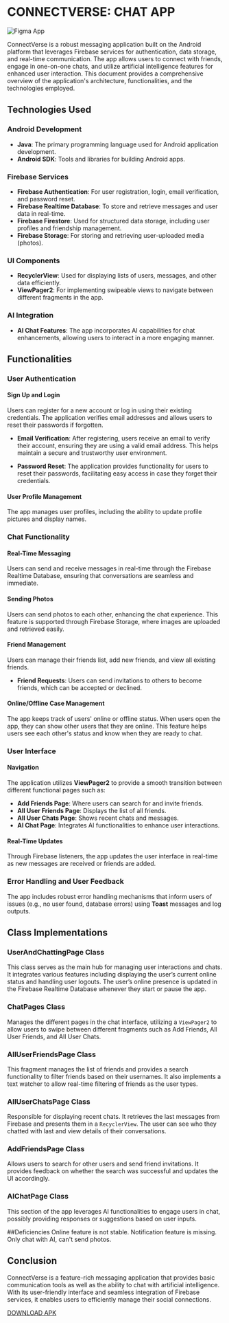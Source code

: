 # CONNECTVERSE: CHAT APP
![Figma App](https://github.com/ahmetymtkn/photo/blob/main/CONNECTVERSE.png)

ConnectVerse is a robust messaging application built on the Android platform that leverages Firebase services for authentication, data storage, and real-time communication. The app allows users to connect with friends, engage in one-on-one chats, and utilize artificial intelligence features for enhanced user interaction. This document provides a comprehensive overview of the application's architecture, functionalities, and the technologies employed.

## Technologies Used

### Android Development
- **Java**: The primary programming language used for Android application development.
- **Android SDK**: Tools and libraries for building Android apps.

### Firebase Services
- **Firebase Authentication**: For user registration, login, email verification, and password reset.
- **Firebase Realtime Database**: To store and retrieve messages and user data in real-time.
- **Firebase Firestore**: Used for structured data storage, including user profiles and friendship management.
- **Firebase Storage**: For storing and retrieving user-uploaded media (photos).

### UI Components
- **RecyclerView**: Used for displaying lists of users, messages, and other data efficiently.
- **ViewPager2**: For implementing swipeable views to navigate between different fragments in the app.

### AI Integration
- **AI Chat Features**: The app incorporates AI capabilities for chat enhancements, allowing users to interact in a more engaging manner.

## Functionalities

### User Authentication

#### Sign Up and Login
Users can register for a new account or log in using their existing credentials. The application verifies email addresses and allows users to reset their passwords if forgotten.

- **Email Verification**: After registering, users receive an email to verify their account, ensuring they are using a valid email address. This helps maintain a secure and trustworthy user environment.
  
- **Password Reset**: The application provides functionality for users to reset their passwords, facilitating easy access in case they forget their credentials.

#### User Profile Management
The app manages user profiles, including the ability to update profile pictures and display names.

### Chat Functionality

#### Real-Time Messaging
Users can send and receive messages in real-time through the Firebase Realtime Database, ensuring that conversations are seamless and immediate.

#### Sending Photos
Users can send photos to each other, enhancing the chat experience. This feature is supported through Firebase Storage, where images are uploaded and retrieved easily.

#### Friend Management
Users can manage their friends list, add new friends, and view all existing friends.

- **Friend Requests**: Users can send invitations to others to become friends, which can be accepted or declined.


#### Online/Offline Case Management
The app keeps track of users' online or offline status. When users open the app, they can show other users that they are online. This feature helps users see each other's status and know when they are ready to chat. 

### User Interface

#### Navigation
The application utilizes **ViewPager2** to provide a smooth transition between different functional pages such as:
- **Add Friends Page**: Where users can search for and invite friends.
- **All User Friends Page**: Displays the list of all friends.
- **All User Chats Page**: Shows recent chats and messages.
- **AI Chat Page**: Integrates AI functionalities to enhance user interactions.

#### Real-Time Updates
Through Firebase listeners, the app updates the user interface in real-time as new messages are received or friends are added.

### Error Handling and User Feedback
The app includes robust error handling mechanisms that inform users of issues (e.g., no user found, database errors) using **Toast** messages and log outputs.

## Class Implementations

### UserAndChattingPage Class
This class serves as the main hub for managing user interactions and chats. It integrates various features including displaying the user’s current online status and handling user logouts. The user’s online presence is updated in the Firebase Realtime Database whenever they start or pause the app.

### ChatPages Class
Manages the different pages in the chat interface, utilizing a `ViewPager2` to allow users to swipe between different fragments such as Add Friends, All User Friends, and All User Chats.

### AllUserFriendsPage Class
This fragment manages the list of friends and provides a search functionality to filter friends based on their usernames. It also implements a text watcher to allow real-time filtering of friends as the user types.

### AllUserChatsPage Class
Responsible for displaying recent chats. It retrieves the last messages from Firebase and presents them in a `RecyclerView`. The user can see who they chatted with last and view details of their conversations.

### AddFriendsPage Class
Allows users to search for other users and send friend invitations. It provides feedback on whether the search was successful and updates the UI accordingly.

### AIChatPage Class
This section of the app leverages AI functionalities to engage users in chat, possibly providing responses or suggestions based on user inputs.

##Deficiencies
Online feature is not stable. Notification feature is missing. Only chat with AI, can't send photos.

## Conclusion

ConnectVerse is a feature-rich messaging application that provides basic communication tools as well as the ability to chat with artificial intelligence. With its user-friendly interface and seamless integration of Firebase services, it enables users to efficiently manage their social connections.


[DOWNLOAD APK](https://github.com/ahmetymtkn/photo/releases/download/untagged-2cdfa898115c1344cb98/ConnectVerse1.3.apk)

